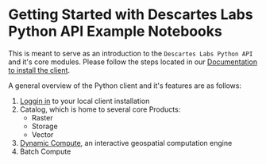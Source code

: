 # Getting Started with Descartes Labs Python API Example Notebooks

This is meant to serve as an introduction to the `Descartes Labs Python API` and it's core modules. Please follow the steps located in our [Documentation to install the client](https://docs.descarteslabs.com/installation.html).

A general overview of the Python client and it's features are as follows:

1. [Loggin in](01%20Log%20In.ipynb) to your local client installation
2. Catalog, which is home to several core Products:
   - Raster
   - Storage
   - Vector
3. [Dynamic Compute](guides/dynamic-compute/), an interactive geospatial computation engine
4. Batch Compute
